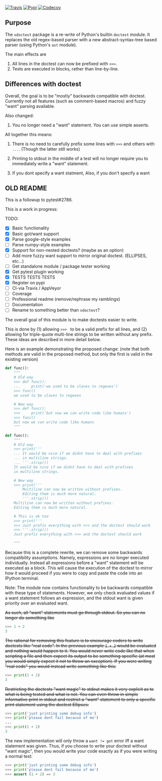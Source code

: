 [![Travis](https://img.shields.io/travis/Erotemic/xdoctest.svg)](https://travis-ci.org/Erotemic/xdoctest)
[![Pypi](https://img.shields.io/pypi/v/xdoctest.svg)](https://pypi.python.org/pypi/xdoctest)
[![Codecov](https://codecov.io/github/Erotemic/xdoctest/badge.svg?branch=master&service=github)](https://codecov.io/github/Erotemic/xdoctest?branch=master)

## Purpose

The `xdoctest` package is a re-write of Python's builtin `doctest` module. 
It replaces the old regex-based parser with a new abstract-syntax-tree based
parser (using Python's `ast` module). 

The main effects are 

1. All lines in the doctest can now be prefixed with `>>>`. 
2. Tests are executed in blocks, rather than line-by-line.


## Differences with doctest

Overall, the goal is to be "mostly" backwards compatible with doctest.
Currently not all features (such as comment-based macros) and fuzzy "want"
parsing available.

Also changed:

1. You no longer need a "want" statement. You can use simple asserts.


All together this means:

1. There is no need to carefully prefix some lines with `>>>` and others with
   `...`. (Though the latter still works)

2. Printing to stdout in the middle of a test will no longer require you to immediately write a "want" statement. 

3. If you dont specify a want statment, Also, if you don't specify a want 



## OLD README
This is a followup to pytest#2786.

This is a work in progress:

TODO:

- [x] Basic functionality
- [x] Basic got/want support
- [x] Parse google-style examples
- [ ] Parse numpy-style examples
- [x] Support for non-nested doctests? (maybe as an option)
- [ ] Add more fuzzy want support to mirror original doctest. (ELLIPSES, etc...)
- [ ] Get standalone module / package tester working
- [x] Get pytest plugin working
- [x] TESTS TESTS TESTS
- [x] Register on pypi
- [ ] CI-via Travis / AppVeyor
- [ ] Coverage
- [ ] Professional readme (remove/rephrase my ramblings)
- [ ] Documentation
- [ ] Rename to something better than `xdoctest`?

The overall goal of this module is to make doctests easier to write.

This is done by (1) allowing `>>> ` to be a valid prefix for all lines, and
(2) allowing for triple-quote multi-line strings to be written without any
prefix. These ideas are described in more detail below.


Here is an example demonstrating the proposed change: (note that both methods
are valid in the proposed method, but only the first is valid in the existing
version)
```python
def func():
    """
    # Old way
    >>> def func():
    ...     print('we used to be slaves to regexes')
    >>> func()
    we used to be slaves to regexes

    # New way
    >>> def func():
    >>>     print('but now we can write code like humans')
    >>> func()
    but now we can write code like humans
    """
```


```python
def func():
    """
    # Old way
    >>> print('''
    ... It would be nice if we didnt have to deal with prefixes
    ... in multiline strings.
    ... '''.strip())
    It would be nice if we didnt have to deal with prefixes
    in multiline strings.

    # New way
    >>> print('''
        Multiline can now be written without prefixes.
        Editing them is much more natural.
        '''.strip())
    Multiline can now be written without prefixes.
    Editing them is much more natural.

    # This is ok too
    >>> print('''
    >>> Just prefix everything with >>> and the doctest should work
    >>> '''.strip())
    Just prefix everything with >>> and the doctest should work

    """
```


Because this is a complete rewrite, we can remove some backwards compatibility
assumptions. Namely, expressions are no longer executed individually. Instead
all expressions before a "want" statement will be executed as a block. This
will cause the execution of the doctest to mirror how it would proceed if you
were to copy and paste the code into an IPython terminal.

Note: The module now contains functionality to be backwards compatible with
these type of statements. However, we only check evaluated values if a want
statement follows an expression, and the stdout want is given priority over an
evaluated want.

~~As such, all "want" statements must go through stdout. So you can no longer 
do something like~~

```python
>>> 1 + 2
3
```

~~The rational for removing this feature is to encourage coders to write doctests
like "real code". In the previous example `1 + 2`  would be evaluated and
nothing would happen to it. You would never write code like that when scripting
a file and then expect its output to be something specific (at most you would
simply expect it not to throw an exception). If you were writing "real code"
you would instead write something like this:~~

```python
>>> print(1 + 2)
3
```

~~Restricting the doctests "want magic" to stdout makes it very explicit as to
what is being tested and what is not. You can even throw in simple informative
print in stdout and restrict a "want" statement to only a specific print
statement using the doctest Ellipses:~~

```python
>>> print('just printing some debug info')
>>> print('please dont fail because of me')
...
>>> print(1 + 2)
3
```

The new implementation will only throw a `want != got` error iff a want
statement was given. Thus, if you choose to write your doctest without "want
magic", then you would write your code exactly as if you were writing a normal
test:

```python
>>> print('just printing some debug info')
>>> print('please dont fail because of me')
>>> assert (1 + 2) == 3
```
